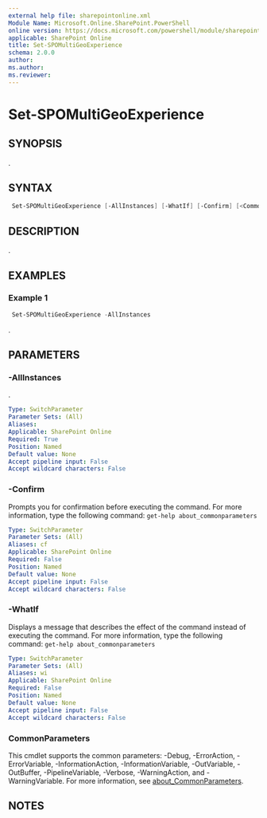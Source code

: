 ```yaml
---
external help file: sharepointonline.xml
Module Name: Microsoft.Online.SharePoint.PowerShell
online version: https://docs.microsoft.com/powershell/module/sharepoint-online/set-spomultigeoexperience
applicable: SharePoint Online
title: Set-SPOMultiGeoExperience
schema: 2.0.0
author:
ms.author:
ms.reviewer:
---
```


# Set-SPOMultiGeoExperience

## SYNOPSIS

.

## SYNTAX

```powershell
 Set-SPOMultiGeoExperience [-AllInstances] [-WhatIf] [-Confirm] [<CommonParameters>]
```

## DESCRIPTION

.

## EXAMPLES

### Example 1

```powershell
 Set-SPOMultiGeoExperience -AllInstances
```

.

## PARAMETERS

### -AllInstances

.

```yaml
Type: SwitchParameter
Parameter Sets: (All)
Aliases:
Applicable: SharePoint Online
Required: True
Position: Named
Default value: None
Accept pipeline input: False
Accept wildcard characters: False
```

### -Confirm

Prompts you for confirmation before executing the command.
For more information, type the following command: `get-help about_commonparameters`

```yaml
Type: SwitchParameter
Parameter Sets: (All)
Aliases: cf
Applicable: SharePoint Online
Required: False
Position: Named
Default value: None
Accept pipeline input: False
Accept wildcard characters: False
```

### -WhatIf

Displays a message that describes the effect of the command instead of executing the command.
For more information, type the following command: `get-help about_commonparameters`

```yaml
Type: SwitchParameter
Parameter Sets: (All)
Aliases: wi
Applicable: SharePoint Online
Required: False
Position: Named
Default value: None
Accept pipeline input: False
Accept wildcard characters: False
```

### CommonParameters

This cmdlet supports the common parameters: -Debug, -ErrorAction, -ErrorVariable, -InformationAction, -InformationVariable, -OutVariable, -OutBuffer, -PipelineVariable, -Verbose, -WarningAction, and -WarningVariable. For more information, see [about_CommonParameters](https://go.microsoft.com/fwlink/p/?LinkID=113216).

## NOTES
